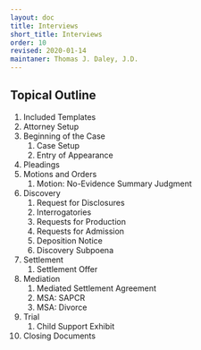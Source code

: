 ```yaml
---
layout: doc
title: Interviews
short_title: Interviews
order: 10
revised: 2020-01-14
maintaner: Thomas J. Daley, J.D.
---
```

## Topical Outline

1. Included Templates
1. Attorney Setup
1. Beginning of the Case
   1. Case Setup
   1. Entry of Appearance
1. Pleadings
1. Motions and Orders
   1. Motion: No-Evidence Summary Judgment
1. Discovery
   1. Request for Disclosures
   1. Interrogatories
   1. Requests for Production
   1. Requests for Admission
   1. Deposition Notice
   1. Discovery Subpoena
1. Settlement
   1. Settlement Offer
1. Mediation
   1. Mediated Settlement Agreement
   1. MSA: SAPCR
   1. MSA: Divorce
1. Trial
   1. Child Support Exhibit
1. Closing Documents